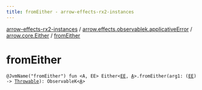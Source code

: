 ```yaml
---
title: fromEither - arrow-effects-rx2-instances
---
```


[arrow-effects-rx2-instances](../../index.html) / [arrow.effects.observablek.applicativeError](../index.html) / [arrow.core.Either](index.html) / [fromEither](./from-either.html)

# fromEither

`@JvmName("fromEither") fun <A, EE> Either<`[`EE`](from-either.html#EE)`, `[`A`](from-either.html#A)`>.fromEither(arg1: (`[`EE`](from-either.html#EE)`) -> `[`Throwable`](https://kotlinlang.org/api/latest/jvm/stdlib/kotlin/-throwable/index.html)`): ObservableK<`[`A`](from-either.html#A)`>`